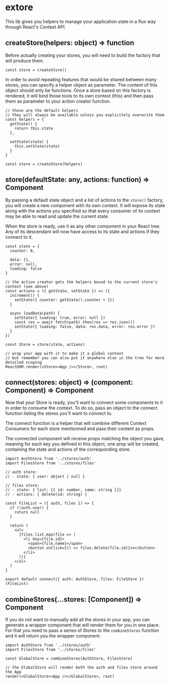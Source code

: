# extore

This lib gives you helpers to manage your application state in a flux way through React's Context API.

## createStore(helpers: object) => function

Before actually creating your stores, you will need to build the factory that will produce them.

```JS
const store = createStore()
```

In order to avoid repeating features that would be shared between many stores, you can specify a helper object as parameter. The content of this object should only be functions. Once a store based on this factory is rendered, it will bind those tools to its own context (this) and then pass them as parameter to your action creator function.

```JS
// those are the default helpers
// they will always be available unless you explicitely overwrite them
const helpers = {
  getState() {
    return this.state
  },

  setState(state) {
    this.setState(state)
  }
}

const store = createStore(helpers)
```

## store(defaultState: any, actions: function) => Component

By passing a default state object and a list of actions to the `store()` factory, you will create a new component with its own context. It will expose its state along with the actions you specified so that every consumer of its context may be able to read and update the current state.

When the store is ready, use it as any other component in your React tree. Any of its descendant will now have access to its state and actions if they connect to it.

```JS
const state = {
  counter: 0,

  data: {},
  error: null,
  loading: false
}

// the action creator gets the helpers bound to the current store's context (see above)
const actions = ({ getState, setState }) => ({
  increment() {
    setState({ counter: getState().counter + 1})
  }

  async loadData(path) {
    setState({ loading: true, error: null })
    const res = await fetch(path).then(res => res.json())
    setState({ loading: false, data: res.data, error: res.error })
  }
})

const Store = store(state, actions)

// wrap your app with it to make it a global context
// but remember you can also put it anywhere else in the tree for more detailed scoping
ReactDOM.render(<Store><App /></Store>, root)
```

## connect(stores: object) => (component: Component) => Component

Now that your Store is ready, you'll want to connect some components to it in order to consume the context. To do so, pass an object to the connect function listing the stores you'll want to connect to.

The connect function is a helper that will combine different Context Consumers for each store mentionned and pass their content as props.

The connected component will receive props matching the object you gave, meaning for each key you defined in this object, one prop will be created, containing the state and actions of the corresponding store.

```JS
import AuthStore from '../stores/auth'
import FilesStore from '../stores/files'

// auth store:
// - state: { user: object | null }

// files store:
// - state: { list: [{ id: number, name: string }]}
// - actions: { delete(id: string) }

const FileList = ({ auth, files }) => {
  if (!auth.user) {
    return null
  }

  return (
    <ul>
      {files.list.map(file => (
        <li key={file.id}>
          <span>{file.name}</span>
          <button onClick={() => files.delete(file.id)}>x</button>
        </li>
      ))}
    </ul>
  )
}

export default connect({ auth: AuthStore, files: FileStore })(FileList)
```

## combineStores(...stores: [Component]) => Component

If you do not want to manually add all the stores in your app, you can generate a wrapper component that will render them for you in one place. For that you need to pass a series of Stores to the `combineStores` function and it will return you the wrapper component.

```JS
import AuthStore from '../stores/auth'
import FilesStore from '../stores/files'

const GlobalStore = combineStores(AuthStore, FilesStore)

// the GlobalStore will render both the auth and files store around the App
render(<GlobalStore><App /></GlobalStore>, root)
```

